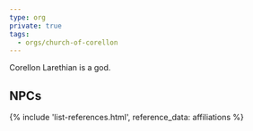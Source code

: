 ```yaml
---
type: org
private: true
tags:
  - orgs/church-of-corellon
---
```


Corellon Larethian is a god.

## NPCs
{% include 'list-references.html', reference_data: affiliations %}
